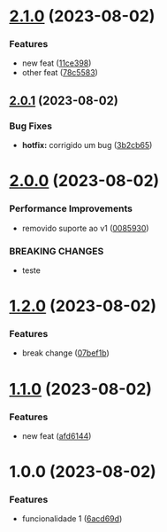 # [2.1.0](https://github.com/wladioh/test-semantic-rease/compare/v2.0.1...v2.1.0) (2023-08-02)


### Features

* new feat ([11ce398](https://github.com/wladioh/test-semantic-rease/commit/11ce3985093de277827d32a38e2dfaf1bbf15858))
* other feat ([78c5583](https://github.com/wladioh/test-semantic-rease/commit/78c55830308db19e016c6e95415e6a0956b99798))

## [2.0.1](https://github.com/wladioh/test-semantic-rease/compare/v2.0.0...v2.0.1) (2023-08-02)


### Bug Fixes

* **hotfix:** corrigido um bug ([3b2cb65](https://github.com/wladioh/test-semantic-rease/commit/3b2cb6515c34baa7d3883e84cb08b7bbaf0d51b1))

# [2.0.0](https://github.com/wladioh/test-semantic-rease/compare/v1.2.0...v2.0.0) (2023-08-02)


### Performance Improvements

* removido suporte ao v1 ([0085930](https://github.com/wladioh/test-semantic-rease/commit/00859304e7e6b8c57c7a4ba8bf0323f3db70750f))


### BREAKING CHANGES

* teste

# [1.2.0](https://github.com/wladioh/test-semantic-rease/compare/v1.1.0...v1.2.0) (2023-08-02)


### Features

* break change ([07bef1b](https://github.com/wladioh/test-semantic-rease/commit/07bef1b76fdc4e88a979ad56f786f5c09e75f931))

# [1.1.0](https://github.com/wladioh/test-semantic-rease/compare/v1.0.0...v1.1.0) (2023-08-02)


### Features

* new feat ([afd6144](https://github.com/wladioh/test-semantic-rease/commit/afd6144e8015b3ebed5d3c2a7c8dd7e05c0eed66))

# 1.0.0 (2023-08-02)


### Features

* funcionalidade 1 ([6acd69d](https://github.com/wladioh/test-semantic-rease/commit/6acd69da49976543400e4870f241a0b12ec3e204))
